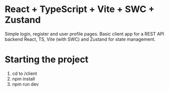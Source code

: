# React + TypeScript + Vite + SWC + Zustand

Simple login, register and user profile pages.
Basic client app for a REST API backend React, TS, Vite (with SWC) and Zustand for state management.

# Starting the project

1. cd to /client
2. npm install
3. npm run dev
